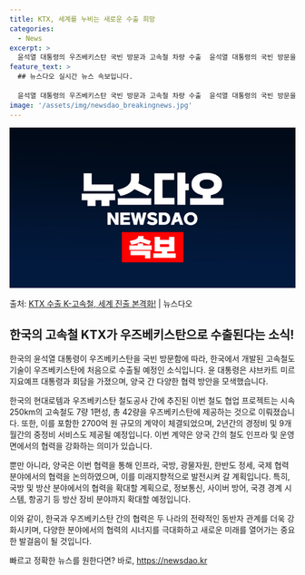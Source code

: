 ```yaml
---
title: KTX, 세계를 누비는 새로운 수출 희망
categories:
  - News
excerpt: >
  윤석열 대통령의 우즈베키스탄 국빈 방문과 고속철 차량 수출  윤석열 대통령의 국빈 방문을 계기로 한국의 기술…
feature_text: >
  ## 뉴스다오 실시간 뉴스 속보입니다.

  윤석열 대통령의 우즈베키스탄 국빈 방문과 고속철 차량 수출  윤석열 대통령의 국빈 방문을 계기로 한국의 기술…
image: '/assets/img/newsdao_breakingnews.jpg'
---
```


![뉴스다오 속보](/assets/img/newsdao_breakingnews.jpg)

<p>출처: <a href="https://newsdao.kr/4259" rel="dofollow">KTX 수출 K-고속철, 세계 진출 본격화!</a> | 뉴스다오</p>

## 한국의 고속철 KTX가 우즈베키스탄으로 수출된다는 소식!

한국의 윤석열 대통령이 우즈베키스탄을 국빈 방문함에 따라, 한국에서 개발된 고속철도 기술이 우즈베키스탄에 처음으로 수출될 예정인 소식입니다. 윤 대통령은 샤브카트 미르지요예프 대통령과 회담을 가졌으며, 양국 간 다양한 협력 방안을 모색했습니다.

한국의 현대로템과 우즈베키스탄 철도공사 간에 추진된 이번 철도 협업 프로젝트는 시속 250km의 고속철도 7량 1편성, 총 42량을 우즈베키스탄에 제공하는 것으로 이뤄졌습니다. 또한, 이를 포함한 2700억 원 규모의 계약이 체결되었으며, 2년간의 경정비 및 9개월간의 중정비 서비스도 제공될 예정입니다. 이번 계약은 양국 간의 철도 인프라 및 운영 면에서의 협력을 강화하는 의미가 있습니다.

뿐만 아니라, 양국은 이번 협력을 통해 인프라, 국방, 광물자원, 한반도 정세, 국제 협력 분야에서의 협력을 논의하였으며, 이를 미래지향적으로 발전시켜 갈 계획입니다. 특히, 국방 및 방산 분야에서의 협력을 확대할 계획으로, 정보통신, 사이버 방어, 국경 경계 시스템, 항공기 등 방산 장비 분야까지 확대할 예정입니다.

이와 같이, 한국과 우즈베키스탄 간의 협력은 두 나라의 전략적인 동반자 관계를 더욱 강화시키며, 다양한 분야에서의 협력의 시너지를 극대화하고 새로운 미래를 열어가는 중요한 발걸음이 될 것입니다. 

빠르고 정확한 뉴스를 원한다면? 바로, <a href="https://newsdao.kr" rel="dofollow">https://newsdao.kr</a>


